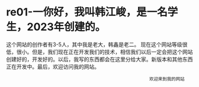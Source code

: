 # re01-一你好，我叫韩江峻，是一名学生，2023年创建的。
这个网站的创作者有3-5人，其中我是老大，韩鑫是老二。
现在这个网站等级很低，很小。但是，我们现在正在开发我们的技术，相信我们以后一定会把这个网站创建好的，开发好的。以后，我写的东西都会在这里分给大家。新版本和其他东西正在开发中。最后，欢迎访问我的网站。
                                          
                                                          欢迎来到我的网站

